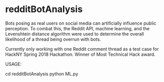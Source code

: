 # redditBotAnalysis

Bots posing as real users on social media can artificially influence public perception. To combat this, the Reddit API, machine learning, and the Levenshtein distance algorithm were used to determine the overall likelihood of a thread being overrun with bots.

Currently only working with one Reddit comment thread as a test case for HackNY Spring 2018 Hackathon. Winner of Most Technical Hack award.

USAGE:

cd redditBotAnalysis
python ML.py
